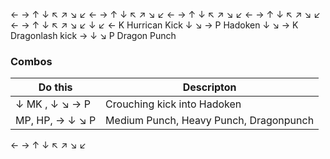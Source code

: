 ← → ↑ ↓ ↖ ↗ ↘ ↙
← → ↑ ↓ ↖ ↗ ↘ ↙
← → ↑ ↓ ↖ ↗ ↘ ↙
← → ↑ ↓ ↖ ↗ ↘ ↙
← → ↑ ↓ ↖ ↗ ↘ ↙
↓ ↙ ← K Hurrican Kick
↓ ↘ → P Hadoken
↓ ↘ → K Dragonlash kick
→ ↓ ↘ P Dragon Punch

### Combos
| Do this | Descripton |
| ------- | ---------- |
|↓ MK , ↓ ↘ → P | Crouching kick into Hadoken |  
|MP, HP, → ↓ ↘ P | Medium Punch, Heavy Punch, Dragonpunch |   
← → ↑ ↓ ↖ ↗ ↘ ↙
